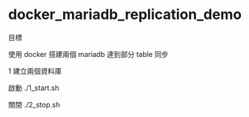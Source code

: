 # docker_mariadb_replication_demo

目標

使用 docker 搭建兩個 mariadb 達到部分 table 同步

1 建立兩個資料庫

啟動
./1_start.sh

關閉
./2_stop.sh